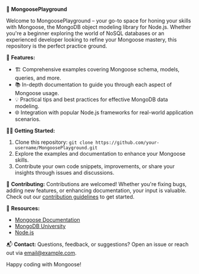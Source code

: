 🍃 **MongoosePlayground**

Welcome to MongoosePlayground – your go-to space for honing your skills with Mongoose, the MongoDB object modeling library for Node.js. Whether you're a beginner exploring the world of NoSQL databases or an experienced developer looking to refine your Mongoose mastery, this repository is the perfect practice ground.

🚀 **Features:**
- 🏗️ Comprehensive examples covering Mongoose schema, models, queries, and more.
- 📚 In-depth documentation to guide you through each aspect of Mongoose usage.
- 💡 Practical tips and best practices for effective MongoDB data modeling.
- 🌐 Integration with popular Node.js frameworks for real-world application scenarios.

👩‍💻 **Getting Started:**
1. Clone this repository: `git clone https://github.com/your-username/MongoosePlayground.git`
2. Explore the examples and documentation to enhance your Mongoose skills.
3. Contribute your own code snippets, improvements, or share your insights through issues and discussions.

🌱 **Contributing:**
Contributions are welcomed! Whether you're fixing bugs, adding new features, or enhancing documentation, your input is valuable. Check out our [contribution guidelines](CONTRIBUTING.md) to get started.

📖 **Resources:**
- [Mongoose Documentation](https://mongoosejs.com/docs/index.html)
- [MongoDB University](https://university.mongodb.com/)
- [Node.js](https://nodejs.org/)

📬 **Contact:**
Questions, feedback, or suggestions? Open an issue or reach out via [email@example.com](mailto:email@example.com).

Happy coding with Mongoose!
